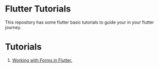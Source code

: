 # Flutter Tutorials
This repository has some flutter basic tutorials to guide your in your flutter journey.

# Tutorials

1. [Working with Forms in Flutter.](https://medium.com/@soonsantos/working-with-forms-in-flutter-a176cca9449a)
